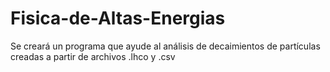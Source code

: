 # Fisica-de-Altas-Energias
Se creará un programa que ayude al análisis de decaimientos de partículas creadas a partir de archivos .lhco y .csv
